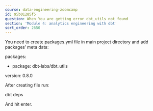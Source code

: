 ```yaml
---
course: data-engineering-zoomcamp
id: 95b01285f5
question: When You are getting error dbt_utils not found
section: 'Module 4: analytics engineering with dbt'
sort_order: 2650
---
```


You need to create packages.yml file in main project directory and add packages’ meta data:

packages:

- package: dbt-labs/dbt_utils

version: 0.8.0

After creating file run:

dbt deps

And hit enter.

